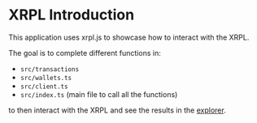 # XRPL Introduction

This application uses xrpl.js to showcase how to interact with the XRPL.

The goal is to complete different functions in:

- `src/transactions`
- `src/wallets.ts`
- `src/client.ts`
- `src/index.ts` (main file to call all the functions)

to then interact with the XRPL and see the results in the [explorer](https://testnet.xrpl.org/).
